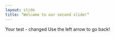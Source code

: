 ```yaml
---
layout: slide
title: “Welcome to our second slide!”
---
```

Your test - changed
Use the left arrow to go back!
